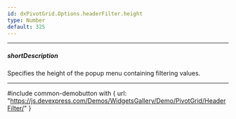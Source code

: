 ```yaml
---
id: dxPivotGrid.Options.headerFilter.height
type: Number
default: 325
---
```

---
##### shortDescription
Specifies the height of the popup menu containing filtering values.

---
#include common-demobutton with {
    url: "https://js.devexpress.com/Demos/WidgetsGallery/Demo/PivotGrid/HeaderFilter/"
}